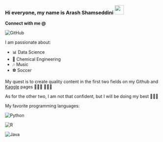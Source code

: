 ### Hi everyone, my name is Arash Shamseddini <img src="https://raw.githubusercontent.com/MartinHeinz/MartinHeinz/master/wave.gif" width="30px">

**Connect with me @**

![GitHub](https://img.shields.io/badge/github-%23121011.svg?style=for-the-badge&logo=github&logoColor=white)

I am passionate about:

- 📊 Data Science
- 📐 Chemical Engineering
- 🎶 Music
- ⚽ Soccer

My quest is to create quality content in the first two fields on my Github and [Kaggle](https://www.kaggle.com/arashshamseddini) pages 💪💪💪 🚀🚀🚀

As for the other two, I am not that confident, but I will be doing my best 🤞🤞🤞

My favorite programming languages:

![Python](https://img.shields.io/badge/python-3670A0?style=for-the-badge&logo=python&logoColor=ffdd54)

![R](https://img.shields.io/badge/r-%23276DC3.svg?style=for-the-badge&logo=r&logoColor=white)

![Java](https://img.shields.io/badge/java-%23ED8B00.svg?style=for-the-badge&logo=java&logoColor=white)
